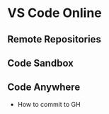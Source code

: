 # VS Code Online

## Remote Repositories


## Code Sandbox

## Code Anywhere

* How to commit to GH
